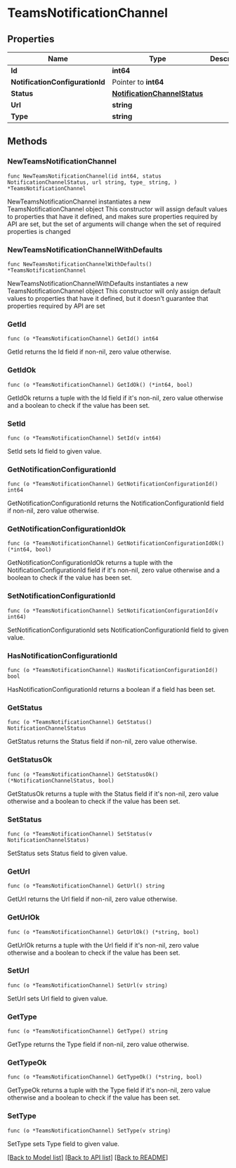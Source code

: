 # TeamsNotificationChannel

## Properties

Name | Type | Description | Notes
------------ | ------------- | ------------- | -------------
**Id** | **int64** |  | 
**NotificationConfigurationId** | Pointer to **int64** |  | [optional] 
**Status** | [**NotificationChannelStatus**](NotificationChannelStatus.md) |  | 
**Url** | **string** |  | 
**Type** | **string** |  | 

## Methods

### NewTeamsNotificationChannel

`func NewTeamsNotificationChannel(id int64, status NotificationChannelStatus, url string, type_ string, ) *TeamsNotificationChannel`

NewTeamsNotificationChannel instantiates a new TeamsNotificationChannel object
This constructor will assign default values to properties that have it defined,
and makes sure properties required by API are set, but the set of arguments
will change when the set of required properties is changed

### NewTeamsNotificationChannelWithDefaults

`func NewTeamsNotificationChannelWithDefaults() *TeamsNotificationChannel`

NewTeamsNotificationChannelWithDefaults instantiates a new TeamsNotificationChannel object
This constructor will only assign default values to properties that have it defined,
but it doesn't guarantee that properties required by API are set

### GetId

`func (o *TeamsNotificationChannel) GetId() int64`

GetId returns the Id field if non-nil, zero value otherwise.

### GetIdOk

`func (o *TeamsNotificationChannel) GetIdOk() (*int64, bool)`

GetIdOk returns a tuple with the Id field if it's non-nil, zero value otherwise
and a boolean to check if the value has been set.

### SetId

`func (o *TeamsNotificationChannel) SetId(v int64)`

SetId sets Id field to given value.


### GetNotificationConfigurationId

`func (o *TeamsNotificationChannel) GetNotificationConfigurationId() int64`

GetNotificationConfigurationId returns the NotificationConfigurationId field if non-nil, zero value otherwise.

### GetNotificationConfigurationIdOk

`func (o *TeamsNotificationChannel) GetNotificationConfigurationIdOk() (*int64, bool)`

GetNotificationConfigurationIdOk returns a tuple with the NotificationConfigurationId field if it's non-nil, zero value otherwise
and a boolean to check if the value has been set.

### SetNotificationConfigurationId

`func (o *TeamsNotificationChannel) SetNotificationConfigurationId(v int64)`

SetNotificationConfigurationId sets NotificationConfigurationId field to given value.

### HasNotificationConfigurationId

`func (o *TeamsNotificationChannel) HasNotificationConfigurationId() bool`

HasNotificationConfigurationId returns a boolean if a field has been set.

### GetStatus

`func (o *TeamsNotificationChannel) GetStatus() NotificationChannelStatus`

GetStatus returns the Status field if non-nil, zero value otherwise.

### GetStatusOk

`func (o *TeamsNotificationChannel) GetStatusOk() (*NotificationChannelStatus, bool)`

GetStatusOk returns a tuple with the Status field if it's non-nil, zero value otherwise
and a boolean to check if the value has been set.

### SetStatus

`func (o *TeamsNotificationChannel) SetStatus(v NotificationChannelStatus)`

SetStatus sets Status field to given value.


### GetUrl

`func (o *TeamsNotificationChannel) GetUrl() string`

GetUrl returns the Url field if non-nil, zero value otherwise.

### GetUrlOk

`func (o *TeamsNotificationChannel) GetUrlOk() (*string, bool)`

GetUrlOk returns a tuple with the Url field if it's non-nil, zero value otherwise
and a boolean to check if the value has been set.

### SetUrl

`func (o *TeamsNotificationChannel) SetUrl(v string)`

SetUrl sets Url field to given value.


### GetType

`func (o *TeamsNotificationChannel) GetType() string`

GetType returns the Type field if non-nil, zero value otherwise.

### GetTypeOk

`func (o *TeamsNotificationChannel) GetTypeOk() (*string, bool)`

GetTypeOk returns a tuple with the Type field if it's non-nil, zero value otherwise
and a boolean to check if the value has been set.

### SetType

`func (o *TeamsNotificationChannel) SetType(v string)`

SetType sets Type field to given value.



[[Back to Model list]](../README.md#documentation-for-models) [[Back to API list]](../README.md#documentation-for-api-endpoints) [[Back to README]](../README.md)



